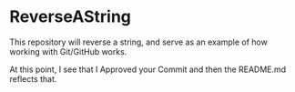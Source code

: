 # ReverseAString

This repository will reverse a string, and serve as an example of how working with Git/GitHub works.

At this point, I see that I Approved your Commit and then the README.md reflects that.
